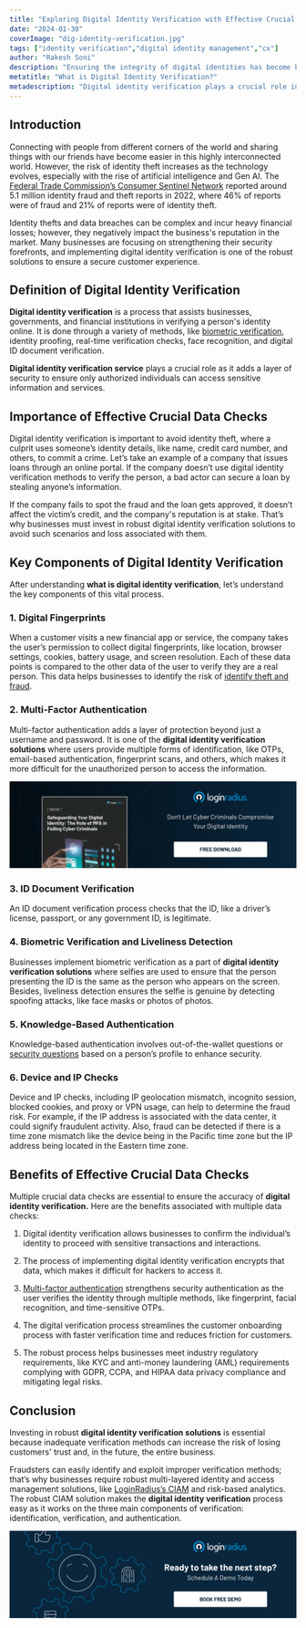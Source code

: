 ```yaml
---
title: "Exploring Digital Identity Verification with Effective Crucial Data Checks"
date: "2024-01-30"
coverImage: "dig-identity-verification.jpg"
tags: ["identity verification","digital identity management","cx"]
author: "Rakesh Soni"
description: "Ensuring the integrity of digital identities has become businesses' topmost concern in this rapidly evolving world. With every business, especially banking and finance, providing digital services for the customer’s convenience, how do they ensure they have the right person? Well, this blog delves into the intricacies of digital identity verification and how it can benefit businesses struggling with the same situation."
metatitle: "What is Digital Identity Verification?"
metadescription: "Digital identity verification plays a crucial role in every industry with stringent regulations. Let’s learn more about it and its key components."
---
```


## Introduction

Connecting with people from different corners of the world and sharing things with our friends have become easier in this highly interconnected world. However, the risk of identity theft increases as the technology evolves, especially with the rise of artificial intelligence and Gen AI. The [Federal Trade Commission’s Consumer Sentinel Network](https://www.ftc.gov/reports/consumer-sentinel-network-data-book-2022) reported around 5.1 million identity fraud and theft reports in 2022, where 46% of reports were of fraud and 21% of reports were of identity theft. 

Identity thefts and data breaches can be complex and incur heavy financial losses; however, they negatively impact the business's reputation in the market. Many businesses are focusing on strengthening their security forefronts, and implementing digital identity verification is one of the robust solutions to ensure a secure customer experience. 

## Definition of Digital Identity Verification

**Digital identity verification** is a process that assists businesses, governments, and financial institutions in verifying a person's identity online. It is done through a variety of methods, like [biometric verification](https://www.loginradius.com/blog/identity/biometric-authentication-mobile-apps/), identity proofing, real-time verification checks, face recognition, and digital ID document verification. 

**Digital identity verification service** plays a crucial role as it adds a layer of security to ensure only authorized individuals can access sensitive information and services. 

## Importance of Effective Crucial Data Checks

Digital identity verification is important to avoid identity theft, where a culprit uses someone’s identity details, like name, credit card number, and others, to commit a crime. Let’s take an example of a company that issues loans through an online portal. If the company doesn’t use digital identity verification methods to verify the person, a bad actor can secure a loan by stealing anyone’s information. 

If the company fails to spot the fraud and the loan gets approved, it doesn’t affect the victim’s credit, and the company's reputation is at stake. That’s why businesses must invest in robust digital identity verification solutions to avoid such scenarios and loss associated with them. 

## Key Components of Digital Identity Verification

After understanding **what is digital identity verification**, let’s understand the key components of this vital process. 

### 1. Digital Fingerprints 

When a customer visits a new financial app or service, the company takes the user’s permission to collect digital fingerprints, like location, browser settings, cookies, battery usage, and screen resolution. Each of these data points is compared to the other data of the user to verify they are a real person. This data helps businesses to identify the risk of [identify theft and fraud](https://www.loginradius.com/blog/identity/identity-theft-impact-on-businesses-in-2023/). 

### 2. Multi-Factor Authentication

Multi-factor authentication adds a layer of protection beyond just a username and password. It is one of the **digital identity verification solutions** where users provide multiple forms of identification, like OTPs, email-based authentication, fingerprint scans, and others, which makes it more difficult for the unauthorized person to access the information. 

[![WP-mfa](WP-mfa.png)](https://www.loginradius.com/resource/whitepaper/mfa-digital-identity-security/)

### 3. ID Document Verification 

An ID document verification process checks that the ID, like a driver’s license, passport, or any government ID, is legitimate. 

### 4. Biometric Verification and Liveliness Detection  

Businesses implement biometric verification as a part of **digital identity verification solutions** where selfies are used to ensure that the person presenting the ID is the same as the person who appears on the screen. Besides, liveliness detection ensures the selfie is genuine by detecting spoofing attacks, like face masks or photos of photos. 

### 5. Knowledge-Based Authentication 

Knowledge-based authentication involves out-of-the-wallet questions or [security questions](https://www.loginradius.com/blog/identity/best-practices-choosing-good-security-questions/) based on a person’s profile to enhance security. 

### 6. Device and IP Checks 

Device and IP checks, including IP geolocation mismatch, incognito session, blocked cookies, and proxy or VPN usage, can help to determine the fraud risk. For example, if the IP address is associated with the data center, it could signify fraudulent activity. Also, fraud can be detected if there is a time zone mismatch like the device being in the Pacific time zone but the IP address being located in the Eastern time zone. 

## Benefits of Effective Crucial Data Checks

Multiple crucial data checks are essential to ensure the accuracy of **digital identity verification.**
Here are the benefits associated with multiple data checks: 

1. Digital identity verification allows businesses to confirm the individual’s identity to proceed with sensitive transactions and interactions. 

2. The process of implementing digital identity verification encrypts that data, which makes it difficult for hackers to access it. 

3. [Multi-factor authentication](https://www.loginradius.com/multi-factor-authentication/) strengthens security authentication as the user verifies the identity through multiple methods, like fingerprint, facial recognition, and time-sensitive OTPs.

4. The digital verification process streamlines the customer onboarding process with faster verification time and reduces friction for customers. 

5. The robust process helps businesses meet industry regulatory requirements, like KYC and anti-money laundering (AML) requirements complying with GDPR, CCPA, and HIPAA data privacy compliance and mitigating legal risks. 

## Conclusion

Investing in robust **digital identity verification solutions** is essential because inadequate verification methods can increase the risk of losing customers' trust and, in the future, the entire business. 

Fraudsters can easily identify and exploit improper verification methods; that’s why businesses require robust multi-layered identity and access management solutions, like [LoginRadius’s CIAM](https://www.loginradius.com/authentication/) and risk-based analytics. The robust CIAM solution makes the **digital identity verification** process easy as it works on the three main components of verification: identification, verification, and authentication. 

[![book-a-free-demo-loginradius](../../assets/book-a-demo-loginradius.png)](https://www.loginradius.com/contact-us?utm_source=blog&utm_medium=web&utm_campaign=digital-identity-verification)